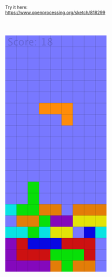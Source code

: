 Try it here:<br/>
https://www.openprocessing.org/sketch/818299 <br/><br/><br/><br/>

![](https://github.com/MikkoKur/ProcessingSketches/blob/master/OOPTetris/Pic.png)
